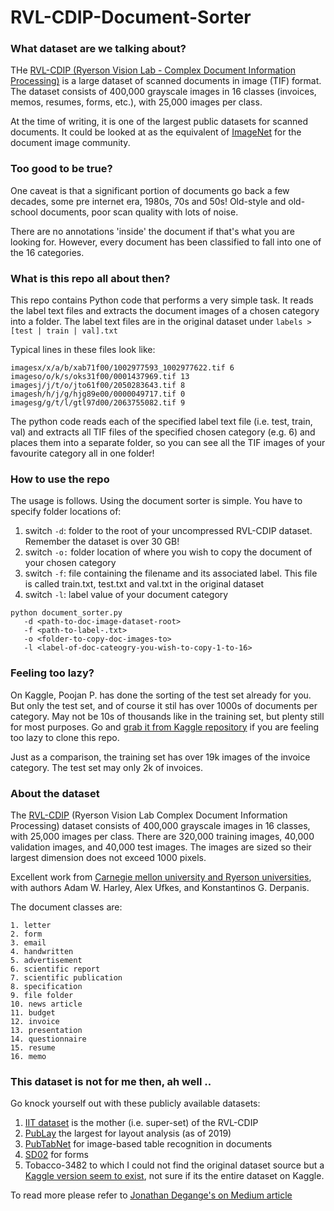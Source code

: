 # RVL-CDIP-Document-Sorter

### What dataset are we talking about?  
THe [RVL-CDIP (Ryerson Vision Lab - Complex Document Information Processing)](https://www.cs.cmu.edu/~aharley/rvl-cdip/) is a large dataset of scanned documents in image (TIF) format. The dataset consists of 400,000 grayscale images in 16 classes (invoices, memos, resumes, forms, etc.), with 25,000 images per class. 

At the time of writing, it is one of the largest public datasets for scanned documents. It could be looked at as the equivalent of [ImageNet](http://www.image-net.org/) for the document image community. 

### Too good to be true? 
One caveat is that a significant portion of documents go back a few decades, some pre internet era, 1980s, 70s and 50s! Old-style and old-school documents, poor scan quality with lots of noise. 

There are no annotations 'inside' the document if that's what you are looking for. However, every document has been classified to fall into one of the 16 categories. 

### What is this repo all about then? 
This repo contains Python code that performs a very simple task. It reads the label text files and extracts the document images of a chosen category into a folder. The label text files are in the original dataset under ```labels > [test | train | val].txt```

Typical lines in these files look like: 

```
imagesx/x/a/b/xab71f00/1002977593_1002977622.tif 6
imageso/o/k/s/oks31f00/0001437969.tif 13
imagesj/j/t/o/jto61f00/2050283643.tif 8
imagesh/h/j/g/hjg89e00/0000049717.tif 0
imagesg/g/t/l/gtl97d00/2063755082.tif 9
```

The python code reads each of the specified label text file (i.e. test, train, val) and extracts all TIF files of the specified chosen category (e.g. 6) and places them into a separate folder, so you can see all the TIF images of your favourite category all in one folder! 

### How to use the repo

The usage is follows. Using the document sorter is simple. You have to specify folder locations of:

  1. switch ```-d```: folder to the root of your uncompressed RVL-CDIP dataset. Remember the dataset is over 30 GB! 
  2. switch ```-o:``` folder location of where you wish to copy the document of your chosen category 
  3. switch ```-f```: file containing the filename and its associated label. This file is called train.txt, test.txt and val.txt in the original dataset
  4. switch ```-l```: label value of your document category 
```
python document_sorter.py 
   -d <path-to-doc-image-dataset-root> 
   -f <path-to-label-.txt> 
   -o <folder-to-copy-doc-images-to> 
   -l <label-of-doc-cateogry-you-wish-to-copy-1-to-16>
```

### Feeling too lazy? 
On Kaggle, Poojan P. has done the sorting of the test set already for you. But only the test set, and of course it stil has over 1000s of documents per category. May not be 10s of thousands like in the training set, but plenty still for most purposes. Go and [grab it from Kaggle repository](https://www.kaggle.com/pdavpoojan/the-rvlcdip-dataset-test) if you are feeling too lazy to clone this repo. 

Just as a comparison, the training set has over 19k images of the invoice category. The test set may only 2k of invoices. 

### About the dataset 
The [RVL-CDIP](https://www.cs.cmu.edu/~aharley/rvl-cdip/) (Ryerson Vision Lab Complex Document Information Processing) dataset consists of 400,000 grayscale images in 16 classes, with 25,000 images per class. There are 320,000 training images, 40,000 validation images, and 40,000 test images. The images are sized so their largest dimension does not exceed 1000 pixels. 

Excellent work from [Carnegie mellon university and Ryerson universities](https://www.cs.cmu.edu/~aharley/rvl-cdip/), with authors Adam W. Harley, Alex Ufkes, and Konstantinos G. Derpanis. 

The document classes are: 
```
1. letter
2. form
3. email
4. handwritten
5. advertisement
6. scientific report
7. scientific publication
8. specification
9. file folder
10. news article
11. budget
12. invoice
13. presentation
14. questionnaire
15. resume
16. memo
```
### This dataset is not for me then, ah well ..  

Go knock yourself out with these publicly available datasets: 

1. [IIT dataset](https://ir.nist.gov/cdip/README.txt) is the mother (i.e. super-set) of the RVL-CDIP
2. [PubLay](https://arxiv.org/abs/1908.07836) the largest for layout analysis (as of 2019)
3. [PubTabNet](https://github.com/ibm-aur-nlp/PubTabNet) for image-based table recognition in documents 
4. [SD02](https://www.nist.gov/srd/nist-special-database-2) for forms 
5. Tobacco-3482 to which I could not find the original dataset source but a [Kaggle version seem to exist](https://www.kaggle.com/patrickaudriaz/tobacco3482jpg), not sure if its the entire dataset on Kaggle.

To read more please refer to [Jonathan Degange's on Medium article](https://medium.com/@jdegange85/document-image-datasets-b7f8df01010d)



